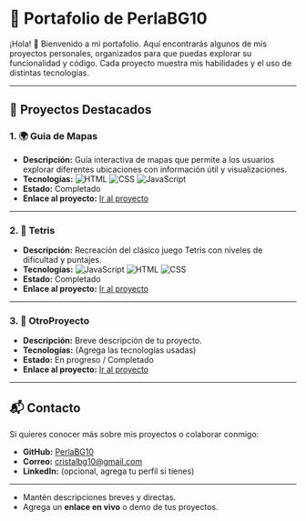 # 🌟 Portafolio de PerlaBG10

¡Hola! 👋 Bienvenido a mi portafolio. Aquí encontrarás algunos de mis proyectos personales, organizados para que puedas explorar su funcionalidad y código. Cada proyecto muestra mis habilidades y el uso de distintas tecnologías.

---

## 📂 Proyectos Destacados

### 1. 🌍 Guia de Mapas
- **Descripción:** Guía interactiva de mapas que permite a los usuarios explorar diferentes ubicaciones con información útil y visualizaciones.
- **Tecnologías:** ![HTML](https://img.shields.io/badge/HTML-E34F26?style=flat&logo=html5&logoColor=white) ![CSS](https://img.shields.io/badge/CSS-1572B6?style=flat&logo=css3&logoColor=white) ![JavaScript](https://img.shields.io/badge/JS-F7DF1E?style=flat&logo=javascript&logoColor=black)
- **Estado:** Completado
- **Enlace al proyecto:** [Ir al proyecto](./Guia%20de%20mapas)

---

### 2. 🧩 Tetris
- **Descripción:** Recreación del clásico juego Tetris con niveles de dificultad y puntajes.
- **Tecnologías:** ![JavaScript](https://img.shields.io/badge/JS-F7DF1E?style=flat&logo=javascript&logoColor=black) ![HTML](https://img.shields.io/badge/HTML-E34F26?style=flat&logo=html5&logoColor=white) ![CSS](https://img.shields.io/badge/CSS-1572B6?style=flat&logo=css3&logoColor=white)
- **Estado:** Completado
- **Enlace al proyecto:** [Ir al proyecto](./Tetris)

---

### 3. 🔧 OtroProyecto
- **Descripción:** Breve descripción de tu proyecto.
- **Tecnologías:** (Agrega las tecnologías usadas)
- **Estado:** En progreso / Completado
- **Enlace al proyecto:** [Ir al proyecto](./otroProyecto)

---

## 📬 Contacto

Si quieres conocer más sobre mis proyectos o colaborar conmigo:

- **GitHub:** [PerlaBG10](https://github.com/PerlaBG10)  
- **Correo:** cristalbg10@gmail.com  
- **LinkedIn:** (opcional, agrega tu perfil si tienes)

---

- Mantén descripciones breves y directas.
- Agrega un **enlace en vivo** o demo de tus proyectos.
